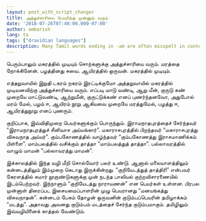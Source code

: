 ```yaml
---
layout: post_with_script_changer
title: அத்துச்சாரியை பெயரிற்கு முன்னும் வரும்
date: '2018-07-26T07:40:00.000-07:00'
author: ambarish
lang: ta
tags: ["dravidian languages"]
description: Many Tamil words ending in ‐am are often misspelt in context, and this article attempts to redress the mistake.
---
```


பெரும்பாலும் மகரத்தில் முடியும் சொற்களுக்கு அத்துச்சாரியை வரும். மரத்தை நோக்கினேன். பழத்தினது சுவை. ஆயிரத்தில் ஒருவன். மகரத்தில் முடியும்.

எத்தறுவாயில் இறுதி டகரம் றகரம் இரட்டிக்குமோ அத்தறுவாயில் மகரத்தில் முடிவனவிற்கு அத்துச்சாரியை வரும். எப்படி மாடு வண்டி, ஆறு மீன், குருடு கண் முறையே மாட்டுவண்டி, ஆற்றுமீன், குருட்டுக்கண் எனப் புணர்ந்தனவோ, அதுபோல் மரம் மேல், பழம் ஈ, ஆயிரம் நூறு ஆகியவை முறையே மரத்துமேல், பழத்து ஈ, ஆயிரத்துநூறு எனப் புணரும்.

குறிப்பாக, இவ்விதிமுறை பெயர்களுக்கும் பொருந்தும். இராமநாதபுரத்தைச் சேர்ந்தவர் “இராமநாதபுரத்துச் சீனிவாச அய்யங்கார்”. மகாராசபுரத்தில் பிறந்தவர் “மகாராசபுரத்து விசுவநாத அய்யர்”. கும்பகோணத்தில் வாழ்ந்தவர் “கும்பகோணத்து இராசமாணிக்கம் பிள்ளை”. மாம்பலத்தில் வசிக்கும் தாத்தா “மாம்பலத்துத் தாத்தா”. பல்லாவரத்தில் வாழும் மாமன் “பல்லாவரத்து மாமன்”.

இக்காலத்தில் இந்த வழி மீறி சொல்வோர் பலர் உண்டு. ஆனால் மலையாளத்திலும் கன்னடத்திலும் இம்முறை கெடாது இருக்கின்றது. “குறியேடத்துத் தாத்திரி” என்பவர் கேரளத்தில் சுமார் நூறாண்டுகளுக்கு முன் நடந்த பாலியல் குற்றவிசாரணையில் இடம்பெற்றவர். இந்நாளும் “குறியேடத்து நாராயணன்” என பெயர்கள் உள்ளன. பிரபல முன்னாள் திரைப்பட இசையமைப்பாளரின் முழு பெயரானது “மனயங்கத்து விசுவநாதன்”. கன்னடம் பேசும் தோழன் ஒருவனின் குடும்பப்பெயரின் தமிழாக்கம் “மடத்து”. அதாவது அவனது குடும்பம் மடத்தைச் சேர்ந்த குடும்பமாகும். தமிழிலும் இவ்வழியினைக் காத்தல் வேண்டும்.

